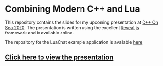 # Combining Modern C++ and Lua

This repository contains the slides for my upcoming presentation at [C++ On Sea 2020](https://cpponsea.uk/). The presentation is written using the excellent [Reveal.js](https://github.com/hakimel/reveal.js/) framework and is available online.

The repository for the LuaChat example application is available [here](http://github.com/jamespascoe/LuaChat.git).

## [Click here to view the presentation](http://jamespascoe.github.io/cpponsea2020)
